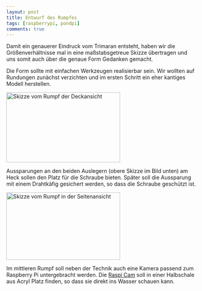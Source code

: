 ```yaml
---
layout: post
title: Entwurf des Rumpfes
tags: [raspberrypi, pondpi]
comments: true
---
```


<p>Damit ein genauerer Eindruck vom Trimaran entsteht, haben wir die Größenverhältnisse&nbsp;mal in eine maßstabsgetreue Skizze übertragen und uns somit auch über&nbsp;die genaue Form Gedanken gemacht.</p>
<p><!--more--></p>
<p>Die Form sollte mit einfachen Werkzeugen realisierbar sein. Wir wollten auf Rundungen zunächst verzichten und im ersten Schritt ein eher kantiges Modell herstellen.</p>
<p><a href="http://meinjens.de/wp-content/uploads/2016/04/Skizze_Rumpf_Deckansicht.png"><img class="alignnone wp-image-101 size-medium" src="http://meinjens.de/wp-content/uploads/2016/04/Skizze_Rumpf_Deckansicht-300x184.png" alt="Skizze vom Rumpf der Deckansicht" width="300" height="184"></a></p>
<p>Aussparungen an den beiden Auslegern (obere Skizze im Bild unten) am Heck sollen den Platz für die Schraube&nbsp;bieten. Später soll die Aussparung mit einem Drahtkäfig gesichert werden, so dass die Schraube geschützt ist.</p>
<p><a href="http://meinjens.de/wp-content/uploads/2016/04/Skizze_Rumpf_Seitenansicht.png"><img class="alignnone size-medium wp-image-102" src="http://meinjens.de/wp-content/uploads/2016/04/Skizze_Rumpf_Seitenansicht-300x177.png" alt="Skizze vom Rumpf in der Seitenansicht" width="300" height="177"></a></p>
<p>Im mittleren Rumpf soll&nbsp;neben der Technik auch eine Kamera passend zum Raspberry Pi&nbsp;untergebracht werden. Die <a href="http://raspberrypiguide.de/howtos/raspberry-pi-camera-how-to/" target="_blank">Raspi Cam</a>&nbsp;soll in einer Halbschale aus Acryl Platz finden, so dass sie direkt ins Wasser schauen kann.</p>